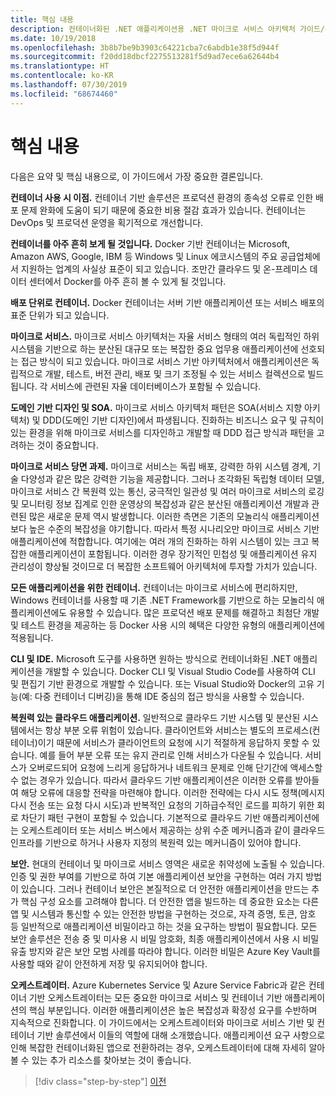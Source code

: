 ```yaml
---
title: 핵심 내용
description: 컨테이너화된 .NET 애플리케이션용 .NET 마이크로 서비스 아키텍처 가이드/eBook에서 핵심 요점을 가져와 혜택 및 단점, 디자인 및 개발에 대한 DDD 패턴, 복원력, 보안, 오케스트레이터 사용 등 마이크로 서비스 아키텍처 사용 시 관련된 상위 수준 문제를 빠르게 살펴볼 수 있습니다.
ms.date: 10/19/2018
ms.openlocfilehash: 3b8b7be9b3903c64221cba7c6abdb1e38f5d944f
ms.sourcegitcommit: f20dd18dbcf2275513281f5d9ad7ece6a62644b4
ms.translationtype: HT
ms.contentlocale: ko-KR
ms.lasthandoff: 07/30/2019
ms.locfileid: "68674460"
---
```

# <a name="key-takeaways"></a>핵심 내용

다음은 요약 및 핵심 내용으로, 이 가이드에서 가장 중요한 결론입니다.

**컨테이너 사용 시 이점.** 컨테이너 기반 솔루션은 프로덕션 환경의 종속성 오류로 인한 배포 문제 완화에 도움이 되기 때문에 중요한 비용 절감 효과가 있습니다. 컨테이너는 DevOps 및 프로덕션 운영을 획기적으로 개선합니다.

**컨테이너를 아주 흔히 보게 될 것입니다.** Docker 기반 컨테이너는 Microsoft, Amazon AWS, Google, IBM 등 Windows 및 Linux 에코시스템의 주요 공급업체에서 지원하는 업계의 사실상 표준이 되고 있습니다. 조만간 클라우드 및 온-프레미스 데이터 센터에서 Docker를 아주 흔히 볼 수 있게 될 것입니다.

**배포 단위로 컨테이너.** Docker 컨테이너는 서버 기반 애플리케이션 또는 서비스 배포의 표준 단위가 되고 있습니다.

**마이크로 서비스.** 마이크로 서비스 아키텍처는 자율 서비스 형태의 여러 독립적인 하위 시스템을 기반으로 하는 분산된 대규모 또는 복잡한 중요 업무용 애플리케이션에 선호되는 접근 방식이 되고 있습니다. 마이크로 서비스 기반 아키텍처에서 애플리케이션은 독립적으로 개발, 테스트, 버전 관리, 배포 및 크기 조정될 수 있는 서비스 컬렉션으로 빌드됩니다. 각 서비스에 관련된 자율 데이터베이스가 포함될 수 있습니다.

**도메인 기반 디자인 및 SOA.** 마이크로 서비스 아키텍처 패턴은 SOA(서비스 지향 아키텍처) 및 DDD(도메인 기반 디자인)에서 파생됩니다. 진화하는 비즈니스 요구 및 규칙이 있는 환경을 위해 마이크로 서비스를 디자인하고 개발할 때 DDD 접근 방식과 패턴을 고려하는 것이 중요합니다.

**마이크로 서비스 당면 과제.** 마이크로 서비스는 독립 배포, 강력한 하위 시스템 경계, 기술 다양성과 같은 많은 강력한 기능을 제공합니다. 그러나 조각화된 독립형 데이터 모델, 마이크로 서비스 간 복원력 있는 통신, 궁극적인 일관성 및 여러 마이크로 서비스의 로깅 및 모니터링 정보 집계로 인한 운영상의 복잡성과 같은 분산된 애플리케이션 개발과 관련된 많은 새로운 문제 역시 발생합니다. 이러한 측면은 기존의 모놀리식 애플리케이션보다 높은 수준의 복잡성을 야기합니다. 따라서 특정 시나리오만 마이크로 서비스 기반 애플리케이션에 적합합니다. 여기에는 여러 개의 진화하는 하위 시스템이 있는 크고 복잡한 애플리케이션이 포함됩니다. 이러한 경우 장기적인 민첩성 및 애플리케이션 유지 관리성이 향상될 것이므로 더 복잡한 소프트웨어 아키텍처에 투자할 가치가 있습니다.

**모든 애플리케이션을 위한 컨테이너.** 컨테이너는 마이크로 서비스에 편리하지만, Windows 컨테이너를 사용할 때 기존 .NET Framework를 기반으로 하는 모놀리식 애플리케이션에도 유용할 수 있습니다. 많은 프로덕션 배포 문제를 해결하고 최첨단 개발 및 테스트 환경을 제공하는 등 Docker 사용 시의 혜택은 다양한 유형의 애플리케이션에 적용됩니다.

**CLI 및 IDE.** Microsoft 도구를 사용하면 원하는 방식으로 컨테이너화된 .NET 애플리케이션을 개발할 수 있습니다. Docker CLI 및 Visual Studio Code를 사용하여 CLI 및 편집기 기반 환경으로 개발할 수 있습니다. 또는 Visual Studio와 Docker의 고유 기능(예: 다중 컨테이너 디버깅)을 통해 IDE 중심의 접근 방식을 사용할 수 있습니다.

**복원력 있는 클라우드 애플리케이션.** 일반적으로 클라우드 기반 시스템 및 분산된 시스템에서는 항상 부분 오류 위험이 있습니다. 클라이언트와 서비스는 별도의 프로세스(컨테이너)이기 때문에 서비스가 클라이언트의 요청에 시기 적절하게 응답하지 못할 수 있습니다. 예를 들어 부분 오류 또는 유지 관리로 인해 서비스가 다운될 수 있습니다. 서비스가 오버로드되어 요청에 느리게 응답하거나 네트워크 문제로 인해 단기간에 액세스할 수 없는 경우가 있습니다. 따라서 클라우드 기반 애플리케이션은 이러한 오류를 받아들여 해당 오류에 대응할 전략을 마련해야 합니다. 이러한 전략에는 다시 시도 정책(메시지 다시 전송 또는 요청 다시 시도)과 반복적인 요청의 기하급수적인 로드를 피하기 위한 회로 차단기 패턴 구현이 포함될 수 있습니다. 기본적으로 클라우드 기반 애플리케이션에는 오케스트레이터 또는 서비스 버스에서 제공하는 상위 수준 메커니즘과 같이 클라우드 인프라를 기반으로 하거나 사용자 지정의 복원력 있는 메커니즘이 있어야 합니다.

**보안.** 현대의 컨테이너 및 마이크로 서비스 영역은 새로운 취약성에 노출될 수 있습니다. 인증 및 권한 부여를 기반으로 하여 기본 애플리케이션 보안을 구현하는 여러 가지 방법이 있습니다. 그러나 컨테이너 보안은 본질적으로 더 안전한 애플리케이션을 만드는 추가 핵심 구성 요소를 고려해야 합니다. 더 안전한 앱을 빌드하는 데 중요한 요소는 다른 앱 및 시스템과 통신할 수 있는 안전한 방법을 구현하는 것으로, 자격 증명, 토큰, 암호 등 일반적으로 애플리케이션 비밀이라고 하는 것을 요구하는 방법이 필요합니다. 모든 보안 솔루션은 전송 중 및 미사용 시 비밀 암호화, 최종 애플리케이션에서 사용 시 비밀 유출 방지와 같은 보안 모범 사례를 따라야 합니다. 이러한 비밀은 Azure Key Vault를 사용할 때와 같이 안전하게 저장 및 유지되어야 합니다.

**오케스트레이터.** Azure Kubernetes Service 및 Azure Service Fabric과 같은 컨테이너 기반 오케스트레이터는 모든 중요한 마이크로 서비스 및 컨테이너 기반 애플리케이션의 핵심 부분입니다. 이러한 애플리케이션은 높은 복잡성과 확장성 요구를 수반하며 지속적으로 진화합니다. 이 가이드에서는 오케스트레이터와 마이크로 서비스 기반 및 컨테이너 기반 솔루션에서 이들의 역할에 대해 소개했습니다. 애플리케이션 요구 사항으로 인해 복잡한 컨테이너화된 앱으로 전환하려는 경우, 오케스트레이터에 대해 자세히 알아볼 수 있는 추가 리소스를 찾아보는 것이 좋습니다.

>[!div class="step-by-step"]
>[이전](secure-net-microservices-web-applications/azure-key-vault-protects-secrets.md)

